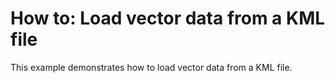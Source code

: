 # How to: Load vector data from a KML file


This example demonstrates how to load vector data from a KML file.

<br/>


